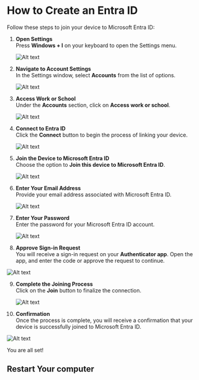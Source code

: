# How to Create an Entra ID

Follow these steps to join your device to Microsoft Entra ID:

1. **Open Settings**  
   Press **Windows + I** on your keyboard to open the Settings menu.

   ![Alt text](images/Windows%20+%20I.png)

2. **Navigate to Account Settings**  
   In the Settings window, select **Accounts** from the list of options.

   ![Alt text](images/account.png)

3. **Access Work or School**  
   Under the **Accounts** section, click on **Access work or school**.

   ![Alt text](images/access%20work%20or%20school.png)

4. **Connect to Entra ID**  
   Click the **Connect** button to begin the process of linking your device.

   ![Alt text](images/connect.png)

6. **Join the Device to Microsoft Entra ID**  
   Choose the option to **Join this device to Microsoft Entra ID**.

   ![Alt text](images/Microsoft%20Entra%20ID.png)

7. **Enter Your Email Address**  
   Provide your email address associated with Microsoft Entra ID.

   ![Alt text](images/Enter%20Email%20address.png)

8. **Enter Your Password**  
   Enter the password for your Microsoft Entra ID account.

   ![Alt text](images/Enter%20Password.png)

9. **Approve Sign-in Request**  
   You will receive a sign-in request on your **Authenticator app**. Open the app, and enter the code or approve the request to continue.

  ![Alt text](images/Approve%20Sign%20in.png)

9. **Complete the Joining Process**  
   Click on the **Join** button to finalize the connection.

   ![Alt text](images/Join%20.png)

10. **Confirmation**  
   Once the process is complete, you will receive a confirmation that your device is successfully joined to Microsoft Entra ID. 

   ![Alt text](images/You%20re%20all%20set.png)
   
   You are all set!

   ## Restart Your computer ##
   

   
